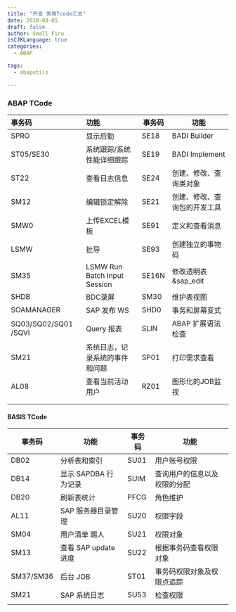 ```yaml
---
title: "开发 常用Tcode汇总"
date: 2018-08-05
draft: false
author: Small Fire
isCJKLanguage: true
categories: 
  - ABAP

tags: 
  - abaputils

---
```




### ABAP TCode ###

| 事务码                  | 功能                           | 事务码 | 功能                         |
| :---------------------- | :----------------------------- | ------ | ---------------------------- |
| SPRO                    | 显示后勤                       | SE18   | BADI Builder                 |
| ST05/SE30               | 系统跟踪/系统性能详细跟踪      | SE19   | BADI Implement               |
| ST22                    | 查看日志信息                   | SE24   | 创建、修改、查询类对象       |
| SM12                    | 编辑锁定解除                   | SE21   | 创建、修改、查询包的开发工具 |
| SMW0                    | 上传EXCEL模板                  | SE91   | 定义和查看消息               |
| LSMW                    | 批导                           | SE93   | 创建独立的事物码             |
| SM35                    | LSMW Run Batch Input Session   | SE16N  | 修改透明表&sap_edit          |
| SHDB                    | BDC录屏                        | SM30   | 维护表视图                   |
| SOAMANAGER              | SAP 发布 WS                    | SHD0   | 事务和屏幕变式               |
| SQ03/SQ02/SQ01    /SQVI | Query 报表                     | SLIN   | ABAP 扩展语法检查            |
| SM21                    | 系统日志，记录系统的事件和问题 | SP01   | 打印需求查看                 |
| AL08                    | 查看当前活动用户               | RZ01   | 图形化的JOB监视              |
|                         |                                |        |                              |
|                         |                                |        |                              |



#### BASIS TCode

| 事务码    | 功能                 | 事务码 | 功能                         |
| --------- | -------------------- | ------ | ---------------------------- |
| DB02      | 分析表和索引         | SU01   | 用户账号权限                 |
| DB14      | 显示 SAPDBA 行为记录 | SUIM   | 查询用户的信息以及权限的分配 |
| DB20      | 刷新表统计           | PFCG   | 角色维护                     |
| AL11      | SAP 服务器目录管理   | SU20   | 权限字段                     |
| SM04      | 用户清单 踢人        | SU21   | 权限对象                     |
| SM13      | 查看 SAP update 进度 | SU22   | 根据事务码查看权限对象       |
| SM37/SM36 | 后台 JOB             | ST01   | 事务码权限对象及权限点追踪   |
| SM21      | SAP 系统日志         | SU53   | 检查权限                     |
|           |                      |        |                              |

